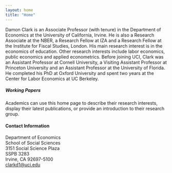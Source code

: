 ```yaml
---
layout: home
title: "Home"
---
```


Damon Clark is an Associate Professor (with tenure) in the Department of Economics at the University of California, Irvine. He is also a Research Associate at the NBER, a Research Fellow at IZA and a Research Fellow at the Institute for Fiscal Studies, London. His main research interest is in the economics of education. Other research interests include labor economics, public economics and applied econometrics.  Before joining UCI, Clark was an Assistant Professor at Cornell University, a Visiting Assistant Professor at Princeton University and an Assistant Professor at the University of Florida. He completed his PhD at Oxford University and spent two years at the Center for Labor Economics at UC Berkeley.


<h5 class="fw-bold">Working Papers</h5>

Academics can use this home page to describe their research interests, display their latest publications, or provide an introduction to their research group.


#### Contact Information
Department of Economics\
School of Social Sciences\
3151 Social Science Plaza\
SSPB 3283\
Irvine, CA 92697-5100\
clarkd1@uci.edu

